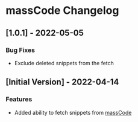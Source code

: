 # massCode Changelog

## [1.0.1] - 2022-05-05

### Bug Fixes

- Exclude deleted snippets from the fetch

## [Initial Version] - 2022-04-14

### Features

- Added ability to fetch snippets from [massCode](https://github.com/massCodeIO/massCode)
